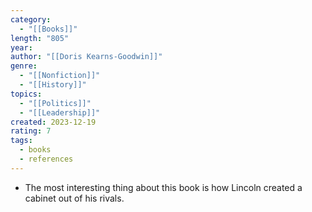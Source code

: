 ```yaml
---
category:
  - "[[Books]]"
length: "805"
year: 
author: "[[Doris Kearns-Goodwin]]"
genre:
  - "[[Nonfiction]]"
  - "[[History]]"
topics:
  - "[[Politics]]"
  - "[[Leadership]]"
created: 2023-12-19
rating: 7
tags:
  - books
  - references
---
```

- The most interesting thing about this book is how Lincoln created a cabinet out of his rivals.